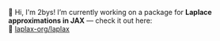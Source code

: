 👋 Hi, I'm 2bys! I’m currently working on a package for **Laplace approximations in JAX** — check it out here:  
🔗 [laplax-org/laplax](https://github.com/laplax-org/laplax)
